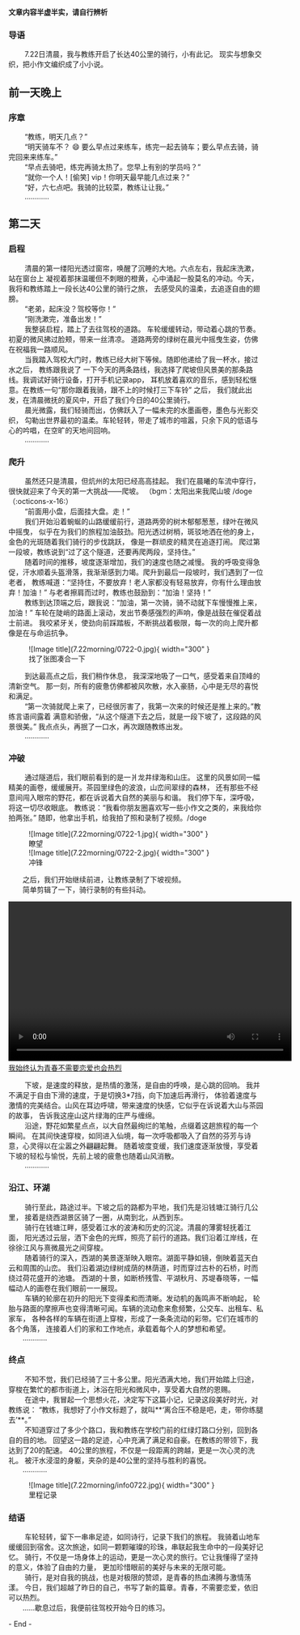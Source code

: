 <div class="video-caption">
    <b>文章内容半虚半实，请自行辨析</b>     
</div>

### <b>导语</b>
&emsp;&emsp; 7.22日清晨，我与教练开启了长达40公里的骑行，小有此记。
现实与想象交织，把小作文编织成了小小说。

<div class="centered-text">
<h2>前一天晚上</h2>
</div>

### <b>序章</b>

&emsp;&emsp; “教练，明天几点？”       
&emsp;&emsp; “明天骑车不？ :smile: 要么早点过来练车，练完一起去骑车；要么早点去骑，骑完回来来练车。”        
&emsp;&emsp; “早点去骑吧，练完再骑太热了。您早上有别的学员吗？”      
&emsp;&emsp; “就你一个人！[偷笑] vip！你明天最早能几点过来？”      
&emsp;&emsp; “好，六七点吧。我骑的比较菜，教练让让我。”        
&emsp;&emsp; …………   

<div class="centered-text">
<h2>第二天</h2>
</div>

### <b>启程</b>
      
&emsp;&emsp; 清晨的第一缕阳光透过窗帘，唤醒了沉睡的大地。六点左右，我起床洗漱，站在窗台上 
凝视着那抹温暖但不刺眼的橙黄，心中涌起一股莫名的冲动。今天，我将和教练踏上一段长达40公里的骑行之旅，
去感受风的温柔，去追逐自由的翅膀。           
&emsp;&emsp; “老弟，起床没？驾校等你！”      
&emsp;&emsp; “刚洗漱完，准备出发！”     
&emsp;&emsp; 我整装启程，踏上了去往驾校的道路。
车轮缓缓转动，带动着心跳的节奏。初夏的微风拂过脸颊，带来一丝清凉。
道路两旁的绿树在晨光中摇曳生姿，仿佛在祝福我一路顺风。        
&emsp;&emsp; 当我踏入驾校大门时，教练已经大树下等候。随即他递给了我一杯水，接过水之后，
教练跟我说了 一下今天的两条路线，我选择了爬坡但风景美的那条路线。我调试好骑行设备，打开手机记录app，
耳机放着喜欢的音乐，感到轻松惬意。在教练一句“那你跟着我骑，跟不上的时候打三下车铃” 之后，
我们就此出发，在清晨微抚的夏风中，开启了我们今日的40公里骑行。          
&emsp;&emsp; 晨光微露，我们轻骑而出，仿佛跃入了一幅未完的水墨画卷，墨色与光影交织，
勾勒出世界最初的温柔。车轮轻转，带走了城市的喧嚣，只余下风的低语与心的吟唱，在空旷的天地间回响。          
&emsp;&emsp; …………

### <b>爬升</b>
&emsp;&emsp; 虽然还只是清晨，但炕州的太阳已经高高挂起。
我们在晨曦的车流中穿行，很快就迎来了今天的第一大挑战——爬坡。
（bgm：太阳出来我爬山坡 /doge（:octicons-x-16:）        
&emsp;&emsp;  “前面用小盘，后面挂大盘。走！”        
&emsp;&emsp; 我们开始沿着蜿蜒的山路缓缓前行，道路两旁的树木郁郁葱葱，绿叶在微风中摇曳，
似乎在为我们的旅程加油鼓劲。阳光透过树梢，斑驳地洒在他的身上，金色的光斑随着我们骑行的步伐跳跃，
像是一群顽皮的精灵在追逐打闹。 爬过第一段坡，教练说到“过了这个隧道，还要再爬两段，坚持住。”        
&emsp;&emsp; 随着时间的推移，坡度逐渐增加，我们的速度也随之减慢。
我的呼吸变得急促，汗水顺着头盔滑落，我渐渐感到力竭。爬升到最后一段坡时，我们遇到了一位老者，
教练喊道：“坚持住，不要放弃！老人家都没有轻易放弃，你有什么理由放弃！加油！”
与老者擦肩而过时，教练也鼓励到：“加油！坚持！”      
&emsp;&emsp; 教练到达顶端之后，跟我说：“加油，第一次骑，骑不动就下车慢慢推上来，加油！”
车轮在陡峭的路面上滚动，发出节奏感强烈的声响，像是战鼓在催促着战士前进。
我咬紧牙关，使劲向前踩踏板，不断挑战着极限，每一次的向上爬升都像是在与命运抗争。     

<figure markdown="span">
  ![Image title](7.22morning/0722-0.jpg){ width="300" }
  <figcaption>找了张图凑合一下</figcaption>
</figure>

&emsp;&emsp; 到达最高点之后，我们稍作休息，
我深深地吸了一口气，感受着来自顶峰的清新空气。
那一刻，所有的疲惫仿佛都被风吹散，水入豪肠，心中是无尽的喜悦和满足。        
&emsp;&emsp; “第一次骑就爬上来了，已经很厉害了，我第一次来的时候还是推上来的。”教练言语间露着
满意和骄傲，“从这个隧道下去之后，就是一段下坡了，这段路的风景很美。”
我点点头，再抿了一口水，再次跟随教练出发。         
&emsp;&emsp; …………     

### 冲破
&emsp;&emsp; 通过隧道后，我们眼前看到的是一爿龙井绿海和山庄。
这里的风景如同一幅精美的画卷，缓缓展开。茶园里绿色的波浪，山峦间翠绿的森林，
还有那些不经意间闯入眼帘的野花，都在诉说着大自然的美丽与和谐。
我们停下车，深呼吸，将这一切尽收眼底。
教练说：“我看你朋友圈喜欢写一些小作文之类的，来我给你拍两张。”
随即，他拿出手机，给我拍了照和录制了视频。/doge    

<figure markdown="span">
  ![Image title](7.22morning/0722-1.jpg){ width="300" }
  <figcaption>瞭望</figcaption>
  ![Image title](7.22morning/0722-2.jpg){ width="300" }
  <figcaption>冲锋</figcaption>
</figure>

&emsp;&emsp;之后，我们开始继续前进，让教练录制了下坡视频。       
&emsp;&emsp;简单剪辑了一下，骑行录制的有些抖动。   

<div class="video-container">
    <video width="560" height="315" controls="controls">
        <source src="video1.mp4" type="video/mp4">
        <source src="video1.webm" type="video/webm">
    </video>
</div>

<div class="video-caption">
     <a href="https://www.bilibili.com/video/BV1Xb421n76c/?spm_id_from=333.337.search-card.all.click&vd_source=1c34606945ec9fdc94b5ac937f274689" target="_blank">我始终认为青春不需要恋爱也会热烈</a>
</div>

&emsp;&emsp; 下坡，是速度的释放，是热情的激荡，是自由的呼唤，是心跳的回响。
我并不满足于自由下滑的速度，于是切换3*7挡，向下加速后再滑行，
体验着速度与激情的完美结合。山风在耳边呼啸，带来速度的快感，它似乎在诉说着大山与茶园的故事，
告诉我这座山这片绿海的庄严与缠绵。    
&emsp;&emsp; 沿途，野花如繁星点点，以大自然最绚烂的笔触，点缀着这趟旅程的每一个瞬间。
在其间快速穿梭，如同进入仙境，每一次呼吸都吸入了自然的芬芳与诗意，心灵得以在尘嚣之外翩翩起舞。
随着坡度变缓，我们速度逐渐放慢，享受着下坡的轻松与愉悦，先前上坡的疲惫也随着山风消散。      
&emsp;&emsp; …………

### 沿江、环湖
&emsp;&emsp; 骑行至此，路途过半。下坡之后的路都为平地，我们先是沿钱塘江骑行几公里，
接着是绕西湖景区骑了一圈，从南到北，从西到东。       
&emsp;&emsp; 骑行在钱塘江畔，感受着江水的波涛和历史的沉淀。清晨的薄雾轻抚着江面，
阳光透过云层，洒下金色的光辉，照亮了前行的道路。我们沿着江岸线，在徐徐江风与熹微晨光之间穿梭。          
&emsp;&emsp; 随着骑行的深入，西湖的美景逐渐映入眼帘。湖面平静如镜，倒映着蓝天白云和周围的山峦。
我们沿着湖边绿树成荫的林荫道，时而穿过古朴的石桥，时而绕过荷花盛开的池塘。
西湖的十景，如断桥残雪、平湖秋月、苏堤春晓等，一幅幅动人的画卷在我们眼前一一展现。     
&emsp;&emsp; 车辆的轮廓在初升的阳光下变得柔和而清晰。发动机的轰鸣声不断响起，
轮胎与路面的摩擦声也变得清晰可闻。车辆的流动愈来愈频繁，公交车、出租车、私家车，
各种各样的车辆在街道上穿梭，形成了一条条流动的彩带。它们在城市的各个角落，
连接着人们的家和工作地点，承载着每个人的梦想和希望。    
&emsp;&emsp;…………       

### 终点
&emsp;&emsp; 不知不觉，我们已经骑了三十多公里。阳光洒满大地，我们开始踏上归途，
穿梭在繁忙的都市街道上，沐浴在阳光和微风中，享受着大自然的恩赐。    
&emsp;&emsp; 在途中，我冒起一个思想火花，决定写下这篇小记，记录这段美好时光，对教练说：
“教练，我想好了小作文标题了，就叫**‘离合压不稳是吧，走，带你练腿去’**。”       
&emsp;&emsp; 不知道穿过了多少个路口，我和教练在学校门前的红绿灯路口分别，回到各自的目的地。
回望这一路的足迹，心中充满了满足和自豪。在教练的带领下，我达到了20的配速。
40公里的旅程，不仅是一段距离的跨越，更是一次心灵的洗礼。
被汗水浸湿的身躯，夹杂的是40公里的坚持与胜利的喜悦。       
&emsp;&emsp;…………

<figure markdown="span">
  ![Image title](7.22morning/info0722.jpg){ width="300" }
  <figcaption>里程记录</figcaption>
</figure>



### 结语
&emsp;&emsp; 车轮轻转，留下一串串足迹，如同诗行，记录下我们的旅程。
我骑着山地车缓缓回到宿舍。这次旅途，如同一颗颗璀璨的珍珠，串联起我生命中的一段美好记忆。
骑行，不仅是一场身体上的运动，更是一次心灵的旅行。它让我懂得了坚持的意义，体验了自由的力量，
更加珍惜眼前的美好与未来的无限可能。    
&emsp;&emsp; 骑行，是对自我的挑战，也是对极限的赞颂，是青春的热血沸腾与激情荡漾。
今日，我们超越了昨日的自己，书写了新的篇章。青春，不需要恋爱，依旧可以热烈。      
&emsp;&emsp;……歇息过后，我便前往驾校开始今日的练习。

<div class="centered-text">
  - End -
</div>
